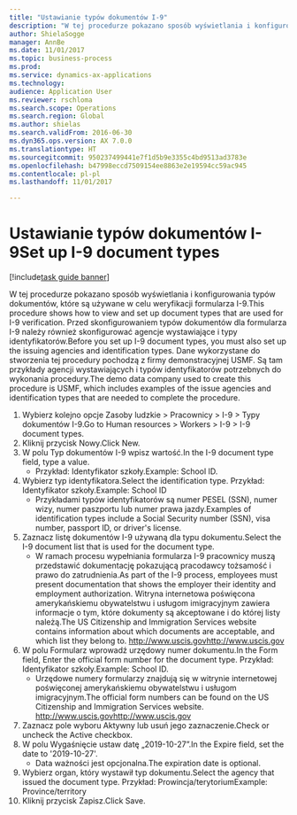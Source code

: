 ```yaml
--- 
title: "Ustawianie typów dokumentów I-9"
description: "W tej procedurze pokazano sposób wyświetlania i konfigurowania typów dokumentów, które są używane w celu weryfikacji formularza I-9."
author: ShielaSogge
manager: AnnBe
ms.date: 11/01/2017
ms.topic: business-process
ms.prod: 
ms.service: dynamics-ax-applications
ms.technology: 
audience: Application User
ms.reviewer: rschloma
ms.search.scope: Operations
ms.search.region: Global
ms.author: shielas
ms.search.validFrom: 2016-06-30
ms.dyn365.ops.version: AX 7.0.0
ms.translationtype: HT
ms.sourcegitcommit: 950237499441e7f1d5b9e3355c4bd9513ad3783e
ms.openlocfilehash: b47998eccd7509154ee8863e2e19594cc59ac945
ms.contentlocale: pl-pl
ms.lasthandoff: 11/01/2017

---
```

# <a name="set-up-i-9-document-types"></a><span data-ttu-id="c9989-103">Ustawianie typów dokumentów I-9</span><span class="sxs-lookup"><span data-stu-id="c9989-103">Set up I-9 document types</span></span>

[!include[task guide banner](../../../includes/task-guide-banner.md)]

<span data-ttu-id="c9989-104">W tej procedurze pokazano sposób wyświetlania i konfigurowania typów dokumentów, które są używane w celu weryfikacji formularza I-9.</span><span class="sxs-lookup"><span data-stu-id="c9989-104">This procedure shows how to view and set up document types that are used for I-9 verification.</span></span> <span data-ttu-id="c9989-105">Przed skonfigurowaniem typów dokumentów dla formularza I-9 należy również skonfigurować agencje wystawiające i typy identyfikatorów.</span><span class="sxs-lookup"><span data-stu-id="c9989-105">Before you set up I-9 document types, you must also set up the issuing agencies and identification types.</span></span> <span data-ttu-id="c9989-106">Dane wykorzystane do stworzenia tej procedury pochodzą z firmy demonstracyjnej USMF. Są tam przykłady agencji wystawiających i typów identyfikatorów potrzebnych do wykonania procedury.</span><span class="sxs-lookup"><span data-stu-id="c9989-106">The demo data company used to create this procedure is USMF, which includes examples of the issue agencies and identification types that are needed to complete the procedure.</span></span>

1. <span data-ttu-id="c9989-107">Wybierz kolejno opcje Zasoby ludzkie > Pracownicy > I-9 > Typy dokumentów I-9.</span><span class="sxs-lookup"><span data-stu-id="c9989-107">Go to Human resources > Workers > I-9 > I-9 document types.</span></span>
2. <span data-ttu-id="c9989-108">Kliknij przycisk Nowy.</span><span class="sxs-lookup"><span data-stu-id="c9989-108">Click New.</span></span>
3. <span data-ttu-id="c9989-109">W polu Typ dokumentów I-9 wpisz wartość.</span><span class="sxs-lookup"><span data-stu-id="c9989-109">In the I-9 document type field, type a value.</span></span>
    * <span data-ttu-id="c9989-110">Przykład: Identyfikator szkoły.</span><span class="sxs-lookup"><span data-stu-id="c9989-110">Example: School ID.</span></span>  
4. <span data-ttu-id="c9989-111">Wybierz typ identyfikatora.</span><span class="sxs-lookup"><span data-stu-id="c9989-111">Select the identification type.</span></span>  <span data-ttu-id="c9989-112">Przykład: Identyfikator szkoły.</span><span class="sxs-lookup"><span data-stu-id="c9989-112">Example:  School ID</span></span>
    * <span data-ttu-id="c9989-113">Przykładami typów identyfikatorów są numer PESEL (SSN), numer wizy, numer paszportu lub numer prawa jazdy.</span><span class="sxs-lookup"><span data-stu-id="c9989-113">Examples of identification types include a Social Security number (SSN), visa number, passport ID, or driver's license.</span></span>  
5. <span data-ttu-id="c9989-114">Zaznacz listę dokumentów I-9 używaną dla typu dokumentu.</span><span class="sxs-lookup"><span data-stu-id="c9989-114">Select the I-9 document list that is used for the document type.</span></span>
    * <span data-ttu-id="c9989-115">W ramach procesu wypełniania formularza I-9 pracownicy muszą przedstawić dokumentację pokazującą pracodawcy tożsamość i prawo do zatrudnienia.</span><span class="sxs-lookup"><span data-stu-id="c9989-115">As part of the I-9 process, employees must present documentation that shows the employer their identity and employment authorization.</span></span> <span data-ttu-id="c9989-116">Witryna internetowa poświęcona amerykańskiemu obywatelstwu i usługom imigracyjnym zawiera informacje o tym, które dokumenty są akceptowane i do której listy należą.</span><span class="sxs-lookup"><span data-stu-id="c9989-116">The US Citizenship and Immigration Services website contains information about which documents are acceptable, and which list they belong to.</span></span>  <span data-ttu-id="c9989-117">http://www.uscis.gov</span><span class="sxs-lookup"><span data-stu-id="c9989-117">http://www.uscis.gov</span></span>  
6. <span data-ttu-id="c9989-118">W polu Formularz wprowadź urzędowy numer dokumentu.</span><span class="sxs-lookup"><span data-stu-id="c9989-118">In the Form field, Enter the official form number for the document type.</span></span> <span data-ttu-id="c9989-119">Przykład: Identyfikator szkoły.</span><span class="sxs-lookup"><span data-stu-id="c9989-119">Example: School ID.</span></span>
    * <span data-ttu-id="c9989-120">Urzędowe numery formularzy znajdują się w witrynie internetowej poświęconej amerykańskiemu obywatelstwu i usługom imigracyjnym.</span><span class="sxs-lookup"><span data-stu-id="c9989-120">The official form numbers can be found on the US Citizenship and Immigration Services website.</span></span>  <span data-ttu-id="c9989-121">http://www.uscis.gov</span><span class="sxs-lookup"><span data-stu-id="c9989-121">http://www.uscis.gov</span></span>  
7. <span data-ttu-id="c9989-122">Zaznacz pole wyboru Aktywny lub usuń jego zaznaczenie.</span><span class="sxs-lookup"><span data-stu-id="c9989-122">Check or uncheck the Active checkbox.</span></span>
8. <span data-ttu-id="c9989-123">W polu Wygaśnięcie ustaw datę „2019-10-27”.</span><span class="sxs-lookup"><span data-stu-id="c9989-123">In the Expire field, set the date to '2019-10-27'.</span></span>
    * <span data-ttu-id="c9989-124">Data ważności jest opcjonalna.</span><span class="sxs-lookup"><span data-stu-id="c9989-124">The expiration date is optional.</span></span>  
9. <span data-ttu-id="c9989-125">Wybierz organ, który wystawił typ dokumentu.</span><span class="sxs-lookup"><span data-stu-id="c9989-125">Select the agency that issued the document type.</span></span> <span data-ttu-id="c9989-126">Przykład: Prowincja/terytorium</span><span class="sxs-lookup"><span data-stu-id="c9989-126">Example: Province/territory</span></span>
10. <span data-ttu-id="c9989-127">Kliknij przycisk Zapisz.</span><span class="sxs-lookup"><span data-stu-id="c9989-127">Click Save.</span></span>


